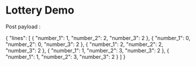# Lottery Demo

Post payload :

{
    "lines": [
        {
            "number_1": 1,
            "number_2": 2,
            "number_3": 2
        },
        {
            "number_1": 0,
            "number_2": 0,
            "number_3": 2
        },
        {
            "number_1": 2,
            "number_2": 2,
            "number_3": 2
        },
        {
            "number_1": 1,
            "number_2": 3,
            "number_3": 2
        },
        {
            "number_1": 1,
            "number_2": 3,
            "number_3": 2
        }
    ]
}
